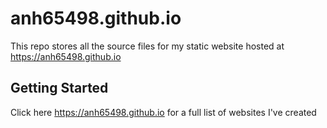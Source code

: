 # anh65498.github.io

This repo stores all the source files for my static website hosted at https://anh65498.github.io

## Getting Started

Click here https://anh65498.github.io for a full list of websites I've created
